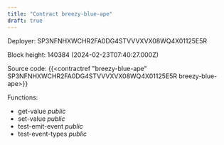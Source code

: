 ```yaml
---
title: "Contract breezy-blue-ape"
draft: true
---
```

Deployer: SP3NFNHXWCHR2FA0DG4STVVVXVX08WQ4X01125E5R


 



Block height: 140384 (2024-02-23T07:40:27.000Z)

Source code: {{<contractref "breezy-blue-ape" SP3NFNHXWCHR2FA0DG4STVVVXVX08WQ4X01125E5R breezy-blue-ape>}}

Functions:

* get-value _public_
* set-value _public_
* test-emit-event _public_
* test-event-types _public_
